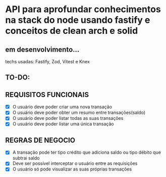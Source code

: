 # API para aprofundar conhecimentos na stack do node usando fastify e conceitos de clean arch e solid

## em desenvolvimento...

techs usadas: Fastify, Zod, Vitest e Knex

## TO-DO:

## REQUISITOS FUNCIONAIS

- [x] O usuário deve poder criar uma nova transação
- [x] O usuário deve poder obter um resumo entre transações(saldo)
- [x] O usuário deve poder listar todas as suas transações
- [x] O usuário deve poder listar uma única transação

## REGRAS DE NEGOCIO

- [x] A transação pode ter tipo crédito que adiciona saldo ou tipo débito que subtrai saldo
- [x] Deve ser possível interceptar o usuário entre as requisições
- [x] O usuário só pode visualizar as suas próprias transações
